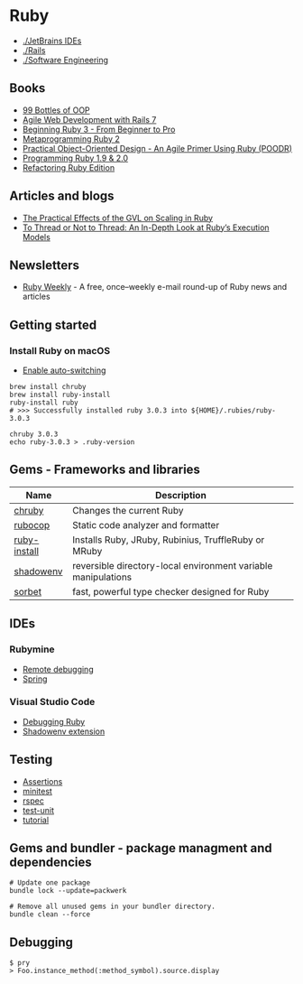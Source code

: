 # Ruby

* [./JetBrains IDEs](./jetbrains-ides.md)
* [./Rails](./rails.md)
* [./Software Engineering](./software-engineering.md)

## Books

* [99 Bottles of OOP](https://sandimetz.com/99bottles)
* [Agile Web Development with Rails 7](https://pragprog.com/titles/rails7/agile-web-development-with-rails-7/)
* [Beginning Ruby 3 - From Beginner to Pro](https://link.springer.com/book/10.1007/978-1-4842-6324-2)
* [Metaprogramming Ruby 2](https://pragprog.com/titles/ppmetr2/metaprogramming-ruby-2/)
* [Practical Object-Oriented Design - An Agile Primer Using Ruby (POODR)](https://www.poodr.com/)
* [Programming Ruby 1.9 & 2.0](https://pragprog.com/titles/ruby4/programming-ruby-1-9-2-0-4th-edition/)
* [Refactoring Ruby Edition](https://martinfowler.com/books/refactoringRubyEd.html)

## Articles and blogs

* [The Practical Effects of the GVL on Scaling in Ruby](https://www.speedshop.co/2020/05/11/the-ruby-gvl-and-scaling.html)
* [To Thread or Not to Thread: An In-Depth Look at Ruby’s Execution Models](https://shopify.engineering/ruby-execution-models)

## Newsletters

* [Ruby Weekly](https://rubyweekly.com/) - A free, once–weekly e-mail round-up of Ruby news and articles

## Getting started

### Install Ruby on macOS

* [Enable auto-switching](https://github.com/postmodern/chruby#auto-switching)

```
brew install chruby
brew install ruby-install
ruby-install ruby
# >>> Successfully installed ruby 3.0.3 into ${HOME}/.rubies/ruby-3.0.3

chruby 3.0.3
echo ruby-3.0.3 > .ruby-version
```

## Gems - Frameworks and libraries

Name | Description
--- | ---
[chruby](https://github.com/postmodern/chruby)|Changes the current Ruby
[rubocop](https://github.com/rubocop/rubocop)|Static code analyzer and formatter
[ruby-install](https://github.com/postmodern/ruby-install)|Installs Ruby, JRuby, Rubinius, TruffleRuby or MRuby
[shadowenv](https://github.com/Shopify/shadowenv)|reversible directory-local environment variable manipulations
[sorbet](https://sorbet.org/)|fast, powerful type checker designed for Ruby

## IDEs

### Rubymine

* [Remote debugging](https://www.jetbrains.com/help/ruby/attaching-to-remote-process.html)
* [Spring](https://www.jetbrains.com/help/ruby/spring.html)

### Visual Studio Code

* [Debugging Ruby](https://dev.to/dnamsons/ruby-debugging-in-vscode-3bkj)
* [Shadowenv extension](https://github.com/Shopify/vscode-shadowenv)

## Testing

* [Assertions](http://docs.seattlerb.org/minitest/Minitest/Assertions.html)
* [minitest](https://github.com/seattlerb/minitest)
* [rspec](https://rspec.info/)
* [test-unit](https://test-unit.github.io/)
* [tutorial](https://dev.to/exampro/testunit-writing-test-code-in-ruby-part-1-of-3-44m2)

## Gems and bundler - package managment and dependencies

```
# Update one package
bundle lock --update=packwerk

# Remove all unused gems in your bundler directory.
bundle clean --force
```

## Debugging

```
$ pry
> Foo.instance_method(:method_symbol).source.display
```

